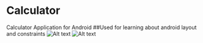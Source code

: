 # Calculator
Calculator Application for Android
##Used for learning about  android layout and constraints 
![Alt text](calc_screen1.jpg?raw=true "Calculator screen")
![Alt text](calc_screen2.jpg?raw=true "Calculator screen")
